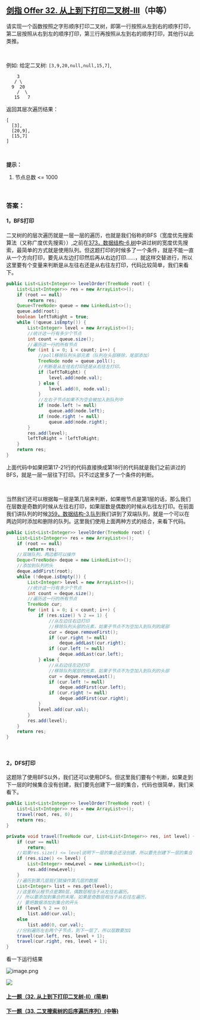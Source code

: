 ## [剑指 Offer 32. 从上到下打印二叉树-III](https://leetcode-cn.com/problems/cong-shang-dao-xia-da-yin-er-cha-shu-iii-lcof/)（中等）

请实现一个函数按照之字形顺序打印二叉树，即第一行按照从左到右的顺序打印，第二层按照从右到左的顺序打印，第三行再按照从左到右的顺序打印，其他行以此类推。

<br/>

例如:
给定二叉树: `[3,9,20,null,null,15,7]`,

```
    3
   / \
  9  20
    /  \
   15   7
```

返回其层次遍历结果：

```
[
  [3],
  [20,9],
  [15,7]
]
```

<br/>

**提示：**

1. 节点总数 <= 1000

<br/>

### 答案：

#### 1，BFS打印

二叉树的的层次遍历就是一层一层的遍历，也就是我们俗称的BFS（宽度优先搜索算法（又称广度优先搜索））,之前在[373，数据结构-6,树](https://mp.weixin.qq.com/s?__biz=MzU0ODMyNDk0Mw==&mid=2247487028&idx=1&sn=e06a0cd5760e62890e60e43a279a472b&chksm=fb419d14cc36140257eb220aaeac182287b10c3cab5c803ebd54013ee3fc120d693067c2e960&scene=21#wechat_redirect)中讲过树的宽度优先搜索，最简单的方式就是使用队列。但这题打印的时候多了一个条件，就是不能一直从一个方向打印，要先从左边打印然后再从右边打印……，就这样交替进行，所以这里要有个变量来判断是从左往右还是从右往左打印，代码比较简单，我们来看下。

```java
public List<List<Integer>> levelOrder(TreeNode root) {
    List<List<Integer>> res = new ArrayList<>();
    if (root == null)
        return res;
    Queue<TreeNode> queue = new LinkedList<>();
    queue.add(root);
    boolean leftToRight = true;
    while (!queue.isEmpty()) {
        List<Integer> level = new ArrayList<>();
        //统计这一行有多少个节点
        int count = queue.size();
        //遍历这一行的所有节点
        for (int i = 0; i < count; i++) {
            //poll移除队列头部元素（队列在头部移除，尾部添加）
            TreeNode node = queue.poll();
            //判断是从左往右打印还是从右往左打印。
            if (leftToRight) {
                level.add(node.val);
            } else {
                level.add(0, node.val);
            }
            //左右子节点如果不为空会被加入到队列中
            if (node.left != null)
                queue.add(node.left);
            if (node.right != null)
                queue.add(node.right);
        }
        res.add(level);
        leftToRight = !leftToRight;
    }
    return res;
}
```

上面代码中如果把第17-21行的代码直接换成第18行的代码就是我们之前讲过的BFS，就是一层一层往下打印。只不过这里多了一个条件的判断。

<br/>

当然我们还可以根据每一层是第几层来判断，如果根节点是第1层的话，那么我们在层数是奇数的时候从左往右打印，如果层数是偶数的时候从右往左打印。在前面我们讲队列的时候[359，数据结构-3,队列](https://mp.weixin.qq.com/s?__biz=MzU0ODMyNDk0Mw==&mid=2247486409&idx=2&sn=d6548abcc010f96dd632ba6928afd07e&chksm=fb4198e9cc3611ff0625fb40c3604856368f426c2c4434c78d544e4b5d6d468f220d6be6d2a4&scene=21#wechat_redirect)我们讲到了双端队列，就是一个可以在两边同时添加和删除的队列。这里我们使用上面两种方式的结合，来看下代码。

```java
public List<List<Integer>> levelOrder(TreeNode root) {
    List<List<Integer>> res = new ArrayList<>();
    if (root == null)
        return res;
    //双端队列，两边都可以操作
    Deque<TreeNode> deque = new LinkedList<>();
    //添加到队列的头
    deque.addFirst(root);
    while (!deque.isEmpty()) {
        List<Integer> level = new ArrayList<>();
        //统计这一行有多少个节点
        int count = deque.size();
        //遍历这一行的所有节点
        TreeNode cur;
        for (int i = 0; i < count; i++) {
            if (res.size() % 2 == 1) {
                //从左边往右边打印
                //移除队列头部的元素，如果子节点不为空加入到队列的尾部
                cur = deque.removeFirst();
                if (cur.right != null)
                    deque.addLast(cur.right);
                if (cur.left != null)
                    deque.addLast(cur.left);
            } else {
                //从右边往左边打印
                //移除队列尾部的元素，如果子节点不为空加入到队列的头部
                cur = deque.removeLast();
                if (cur.left != null)
                    deque.addFirst(cur.left);
                if (cur.right != null)
                    deque.addFirst(cur.right);
            }
            level.add(cur.val);
        }
        res.add(level);
    }
    return res;
}
```

<br/>

#### 2，DFS打印

这题除了使用BFS以外，我们还可以使用DFS。但这里我们要有个判断，如果走到下一层的时候集合没有创建，我们要先创建下一层的集合，代码也很简单，我们来看下。

```java
public List<List<Integer>> levelOrder(TreeNode root) {
    List<List<Integer>> res = new ArrayList<>();
    travel(root, res, 0);
    return res;
}

private void travel(TreeNode cur, List<List<Integer>> res, int level) {
    if (cur == null)
        return;
    //如果res.size() <= level说明下一层的集合还没创建，所以要先创建下一层的集合
    if (res.size() <= level) {
        List<Integer> newLevel = new LinkedList<>();
        res.add(newLevel);
    }
    //遍历到第几层我们就操作第几层的数据
    List<Integer> list = res.get(level);
    //这里默认根节点是第0层，偶数层相当于从左往右遍历，
    // 所以要添加到集合的末尾，如果是奇数层相当于从右往左遍历，
    // 要把数据添加到集合的开头
    if (level % 2 == 0)
        list.add(cur.val);
    else
        list.add(0, cur.val);
    //分别遍历左右两个子节点，到下一层了，所以层数要加1
    travel(cur.left, res, level + 1);
    travel(cur.right, res, level + 1);
}
```

看一下运行结果

![image.png](https://pic.leetcode-cn.com/1597978341-SHVyIi-image.png)





![](https://img-blog.csdnimg.cn/20200807155236311.png)

#### [上一题（32. 从上到下打印二叉树-II）(简单)](https://github.com/sdwwld/leetCode/blob/master/src/main/java/com/wld/java/offer/剑指Offer32-II.md)

#### [下一题（33. 二叉搜索树的后序遍历序列）(中等)](https://github.com/sdwwld/leetCode/blob/master/src/main/java/com/wld/java/offer/剑指Offer33.md)